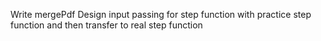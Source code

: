 Write mergePdf
Design input passing for step function with practice step function and then transfer to real step function
